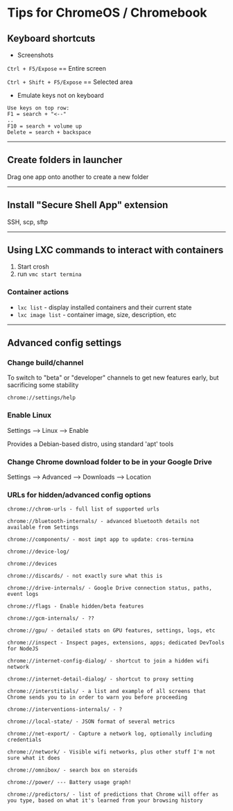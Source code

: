 # Tips for ChromeOS / Chromebook

## Keyboard shortcuts

* Screenshots

```Ctrl + F5/Expose``` == Entire screen

```Ctrl + Shift + F5/Expose``` == Selected area

* Emulate keys not on keyboard

```
Use keys on top row:
F1 = search + "<--"
..
F10 = search + volume up
Delete = search + backspace
```
---
## Create folders in launcher
Drag one app onto another to create a new folder

---
## Install "Secure Shell App" extension
SSH, scp, sftp

---
## Using LXC commands to interact with containers
1. Start crosh
2. run ```vmc start termina```

### Container actions
* ```lxc list``` - display installed containers and their current state
* ```lxc image list``` - container image, size, description, etc

---
## Advanced config settings

### Change build/channel
To switch to "beta" or "developer" channels to get new features early, but sacrificing some stability

```chrome://settings/help```

### Enable Linux
Settings --> Linux --> Enable

Provides a Debian-based distro, using standard 'apt' tools


### Change Chrome download folder to be in your Google Drive
Settings --> Advanced --> Downloads --> Location


### URLs for hidden/advanced config options
```
chrome://chrom-urls - full list of supported urls

chrome://bluetooth-internals/ - advanced bluetooth details not available from Settings

chrome://components/ - most impt app to update: cros-termina

chrome://device-log/

chrome://devices

chrome://discards/ - not exactly sure what this is

chrome://drive-internals/ - Google Drive connection status, paths, event logs

chrome://flags - Enable hidden/beta features

chrome://gcm-internals/ - ??

chrome://gpu/ - detailed stats on GPU features, settings, logs, etc

chrome://inspect - Inspect pages, extensions, apps; dedicated DevTools for NodeJS

chrome://internet-config-dialog/ - shortcut to join a hidden wifi network

chrome://internet-detail-dialog/ - shortcut to proxy setting

chrome://interstitials/ - a list and example of all screens that Chrome sends you to in order to warn you before proceeding

chrome://interventions-internals/ - ?

chrome://local-state/ - JSON format of several metrics

chrome://net-export/ - Capture a network log, optionally including credentials

chrome://network/ - Visible wifi networks, plus other stuff I'm not sure what it does

chrome://omnibox/ - search box on steroids

chrome://power/ --- Battery usage graph!

chrome://predictors/ - list of predictions that Chrome will offer as you type, based on what it's learned from your browsing history

```

